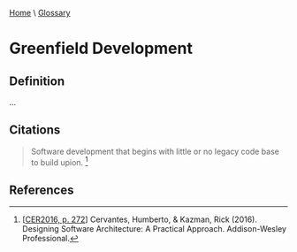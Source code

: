 [Home](../../index.html) \ [Glossary](glossary.html)

# Greenfield Development

## Definition

...  

## Citations

> Software development that begins with little or no legacy code base to build upion. [^1]

## References

[^1]: [[CER2016, p. 272](../references/books/Designing-Software-Architecture-a-Practical-Approach.html)] Cervantes, Humberto, & Kazman, Rick (2016). Designing Software Architecture: A Practical Approach. Addison-Wesley Professional.
